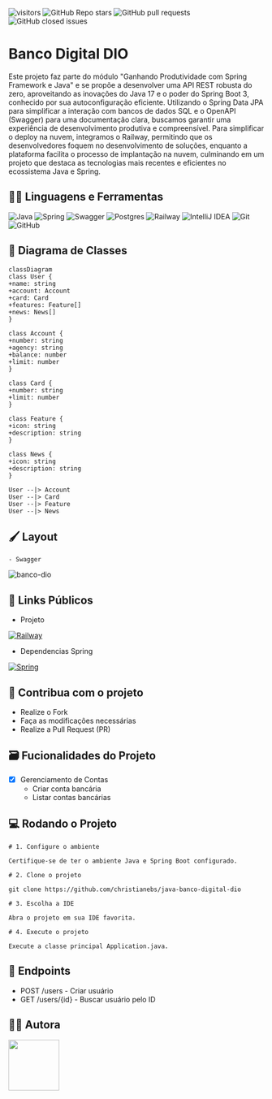 ![visitors](https://visitor-badge.laobi.icu/badge?page_id=christianebs.java-banco-digital-dio) ![GitHub Repo stars](https://img.shields.io/github/stars/christianebs/java-banco-digital-dio) ![GitHub pull requests](https://img.shields.io/github/issues-pr/christianebs/java-banco-digital-dio) ![GitHub closed issues](https://img.shields.io/github/issues-closed/christianebs/java-banco-digital-dio)

# Banco Digital DIO

Este projeto faz parte do módulo "Ganhando Produtividade com Spring Framework e Java" e se propõe a desenvolver uma API REST robusta do zero, aproveitando as inovações do Java 17 e o poder do Spring Boot 3, conhecido por sua autoconfiguração eficiente. Utilizando o Spring Data JPA para simplificar a interação com bancos de dados SQL e o OpenAPI (Swagger) para uma documentação clara, buscamos garantir uma experiência de desenvolvimento produtiva e compreensível. Para simplificar o deploy na nuvem, integramos o Railway, permitindo que os desenvolvedores foquem no desenvolvimento de soluções, enquanto a plataforma facilita o processo de implantação na nuvem, culminando em um projeto que destaca as tecnologias mais recentes e eficientes no ecossistema Java e Spring.

## :woman_mechanic: Linguagens e Ferramentas

![Java](https://img.shields.io/badge/java-0D1117.svg?style=for-the-badge&logo=openjdk&logoColor=%23ED8B00) ![Spring](https://img.shields.io/badge/spring-0D1117.svg?style=for-the-badge&logo=spring&logoColor=%236DB33F) ![Swagger](https://img.shields.io/badge/-Swagger-0D1117?style=for-the-badge&logo=swagger&logoColor=%23Clojure) ![Postgres](https://img.shields.io/badge/postgres-0D1117.svg?style=for-the-badge&logo=postgresql&logoColor=%23316192) ![Railway](https://img.shields.io/badge/Railway-0D1117?style=for-the-badge&logo=railway&logoColor=white) ![IntelliJ IDEA](https://img.shields.io/badge/IntelliJIDEA-0D1117.svg?style=for-the-badge&logo=intellij-idea&logoColor=white) ![Git](https://img.shields.io/badge/git-0D1117.svg?style=for-the-badge&logo=git&logoColor=%23F05033) ![GitHub](https://img.shields.io/badge/github-0D1117.svg?style=for-the-badge&logo=github&logoColor=white)

## :large_blue_diamond: Diagrama de Classes

```mermaid
classDiagram
class User {
+name: string
+account: Account
+card: Card
+features: Feature[]
+news: News[]
}

class Account {
+number: string
+agency: string
+balance: number
+limit: number
}

class Card {
+number: string
+limit: number
}

class Feature {
+icon: string
+description: string
}

class News {
+icon: string
+description: string
}

User --|> Account
User --|> Card
User --|> Feature
User --|> News
```

## :paintbrush: Layout

    - Swagger

![banco-dio](https://github.com/christianebs/java-banco-digital-dio/assets/108686840/04ccce06-55bd-4588-953c-e7c19cac8e6d)

## :link: Links Públicos

- Projeto

[![Railway](https://img.shields.io/badge/reailway-0D1117?style=for-the-badge&logo=railway&logoColor=white)](https://java-banco-digital-dio.up.railway.app/swagger-ui/index.html)

- Dependencias Spring

[![Spring](https://img.shields.io/badge/spring-0D1117.svg?style=for-the-badge&logo=spring&logoColor=%236DB33F)](https://start.spring.io/#!type=gradle-project&language=java&platformVersion=3.1.4&packaging=jar&jvmVersion=17&groupId=com.github.christianebs&artifactId=java-banco-digital-dio&name=application&description=Java%20RESTful%20API%20criada%20para%20o%20Santander%20Bootcamp%202023%20-%20Backend%20Java&packageName=com.github.christianebs&dependencies=web,data-jpa,h2,postgresql)


## :triangular_flag_on_post: Contribua com o projeto

- Realize o Fork
- Faça as modificações necessárias
- Realize a Pull Request (PR)

## :card_file_box: Fucionalidades do Projeto

- [x] Gerenciamento de Contas
    - Criar conta bancária
    - Listar contas bancárias

## :computer: Rodando o Projeto

```shell
# 1. Configure o ambiente

Certifique-se de ter o ambiente Java e Spring Boot configurado.

# 2. Clone o projeto

git clone https://github.com/christianebs/java-banco-digital-dio

# 3. Escolha a IDE

Abra o projeto em sua IDE favorita.

# 4. Execute o projeto

Execute a classe principal Application.java.
```

## :arrows_counterclockwise: Endpoints

- POST /users - Criar usuário
- GET /users/{id} - Buscar usuário pelo ID

## :woman_technologist: Autora

<a href="https://github.com/christianebs">
<img src="https://user-images.githubusercontent.com/108686840/271874870-1003d6c2-7574-4104-a392-ab6b2713cff2.png" width="100px" />
</a>

